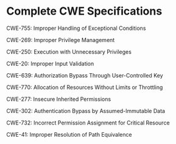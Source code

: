 

# Complete CWE Specifications

CWE-755: Improper Handling of Exceptional Conditions

CWE-269: Improper Privilege Management

CWE-250: Execution with Unnecessary Privileges

CWE-20: Improper Input Validation

CWE-639: Authorization Bypass Through User-Controlled Key

CWE-770: Allocation of Resources Without Limits or Throttling

CWE-277: Insecure Inherited Permissions

CWE-302: Authentication Bypass by Assumed-Immutable Data

CWE-732: Incorrect Permission Assignment for Critical Resource

CWE-41: Improper Resolution of Path Equivalence